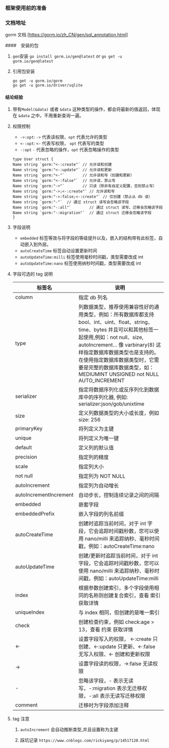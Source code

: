 ### 框架使用前的准备

### 文档地址

gorm 文档 [https://gorm.io/zh_CN/gen/sql_annotation.html]

####　安装的包

1. `gen`安装 `go install gorm.io/gen@latest` or `go get -u gorm.io/gen@latest`

2. 引用包安装

   ```shell
   go get -u gorm.io/gorm
   go get -u gorm.io/driver/sqlite

   ```

#### 结论经验

1. 带有`Model(&data)` 或者 `&data` 这种类型的操作，都会将最新的值返回，体现在 `&data` 之中，不用重新查询一遍。

2. 权限控制

   - `->:opt`: `->` 代表读权限，`opt` 代表允许的类型
   - `<-:opt`: `<-` 代表写权限， `opt` 代表写的类型
   - `-:opt` `-` 代表忽略的操作，`opt` 代表忽略操作的类型

   ```golang
   type User struct {
   Name string `gorm:"<-:create"` // 允许读和创建
   Name string `gorm:"<-:update"` // 允许读和更新
   Name string `gorm:"<-"`        // 允许读和写（创建和更新）
   Name string `gorm:"<-:false"`  // 允许读，禁止写
   Name string `gorm:"->"`        // 只读（除非有自定义配置，否则禁止写）
   Name string `gorm:"->;<-:create"` // 允许读和写
   Name string `gorm:"->:false;<-:create"` // 仅创建（禁止从 db 读）
   Name string `gorm:"-"`  // 通过 struct 读写会忽略该字段
   Name string `gorm:"-:all"`        // 通过 struct 读写、迁移会忽略该字段
   Name string `gorm:"-:migration"`  // 通过 struct 迁移会忽略该字段
   }
   ```

3. 字段说明

   - `embedded` 标签等效与将字段的等级提升以及，嵌入的结构带有此标签，自动嵌入到外层。
   - `autoCreateTime` 标签自动设置更新时间
   - `autoUpdateTime:milli` 标签使用毫秒时间戳，类型需要改成 int
   - `autoUpdateTime:nano` 标签使用纳秒时间戳，类型需要改成 int

4. 字段可选的 tag 说明

   | 标签名                 | 说明                                                                                                                                                                                                                                                                                                                                  |
   | ---------------------- | ------------------------------------------------------------------------------------------------------------------------------------------------------------------------------------------------------------------------------------------------------------------------------------------------------------------------------------- |
   | column                 | 指定 db 列名                                                                                                                                                                                                                                                                                                                          |
   | type                   | 列数据类型，推荐使用兼容性好的通用类型，例如：所有数据库都支持 bool、int、uint、float、string、time、bytes 并且可以和其他标签一起使用,例如：not null、size, autoIncrement… 像 varbinary(8) 这样指定数据库数据类型也是支持的。在使用指定数据库数据类型时，它需要是完整的数据库数据类型，如：MEDIUMINT UNSIGNED not NULL AUTO_INCREMENT |
   | serializer             | 指定将数据序列化或反序列化到数据库中的序列化器, 例如: serializer:json/gob/unixtime                                                                                                                                                                                                                                                    |
   | size                   | 定义列数据类型的大小或长度，例如 size: 256                                                                                                                                                                                                                                                                                            |
   | primaryKey             | 将列定义为主键                                                                                                                                                                                                                                                                                                                        |
   | unique                 | 将列定义为唯一键                                                                                                                                                                                                                                                                                                                      |
   | default                | 定义列的默认值                                                                                                                                                                                                                                                                                                                        |
   | precision              | 指定列的精度                                                                                                                                                                                                                                                                                                                          |
   | scale                  | 指定列大小                                                                                                                                                                                                                                                                                                                            |
   | not null               | 指定列为 NOT NULL                                                                                                                                                                                                                                                                                                                     |
   | autoIncrement          | 指定列为自动增长                                                                                                                                                                                                                                                                                                                      |
   | autoIncrementIncrement | 自动步长，控制连续记录之间的间隔                                                                                                                                                                                                                                                                                                      |
   | embedded               | 嵌套字段                                                                                                                                                                                                                                                                                                                              |
   | embeddedPrefix         | 嵌入字段的列名前缀                                                                                                                                                                                                                                                                                                                    |
   | autoCreateTime         | 创建时追踪当前时间，对于 int 字段，它会追踪时间戳秒数，您可以使用 nano/milli 来追踪纳秒、毫秒时间戳，例如：autoCreateTime:nano                                                                                                                                                                                                        |
   | autoUpdateTime         | 创建/更新时追踪当前时间，对于 int 字段，它会追踪时间戳秒数，您可以使用 nano/milli 来追踪纳秒、毫秒时间戳，例如：autoUpdateTime:milli                                                                                                                                                                                                  |
   | index                  | 根据参数创建索引，多个字段使用相同的名称则创建复合索引，查看 索引 获取详情                                                                                                                                                                                                                                                            |
   | uniqueIndex            | 与 index 相同，但创建的是唯一索引                                                                                                                                                                                                                                                                                                     |
   | check                  | 创建检查约束，例如 check:age > 13，查看 约束 获取详情                                                                                                                                                                                                                                                                                 |
   | <-                     | 设置字段写入的权限， <-:create 只创建、<-:update 只更新、<-:false 无写入权限、<- 创建和更新权限                                                                                                                                                                                                                                       |
   | ->                     | 设置字段读的权限，->:false 无读权限                                                                                                                                                                                                                                                                                                   |
   | -                      | 忽略该字段，- 表示无读写，-:migration 表示无迁移权限，-:all 表示无读写迁移权限                                                                                                                                                                                                                                                        |
   | comment                | 迁移时为字段添加注释                                                                                                                                                                                                                                                                                                                  |

5. tag 注意

   1. `autoIncrement` 会自动推断类型,并且设置称为主键

   2. 踩坑记录 `https://www.cnblogs.com/rickiyang/p/14517120.html`
